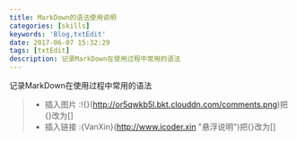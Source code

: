 ```yaml
---
title: MarkDown的语法使用说明
categories: [skills]
keywords: 'Blog,txtEdit'
date: 2017-06-07 15:32:29
tags: [txtEdit]
description: 记录MarkDown在使用过程中常用的语法
---
```

记录MarkDown在使用过程中常用的语法
<!-- more -->
>- 插入图片 :!{}(http://or5qwkb5l.bkt.clouddn.com/comments.png)把{}改为[]
>- 插入链接 :{VanXin}(http://www.icoder.xin "悬浮说明")把{}改为[]
